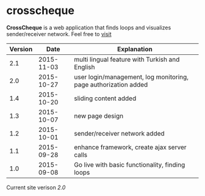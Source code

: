 # crosscheque
**CrossCheque** is a web application that finds loops and visualizes sender/receiver network.
Feel free to [visit](http://www.crosscheques.com/)

Version | Date | Explanation
------------ | ------------- | -------------
2.1 | 2015-11-03 | multi lingual feature with Turkish and English
2.0 | 2015-10-27 | user login/management, log monitoring, page authorization added
1.4 | 2015-10-20 | sliding content added
1.3 | 2015-10-07 | new page design
1.2 | 2015-10-01 | sender/receiver network added
1.1 | 2015-09-28 | enhance framework, create ajax server calls
1.0 | 2015-09-08 | Go live with basic functionality, finding loops

Current site verison *2.0*
